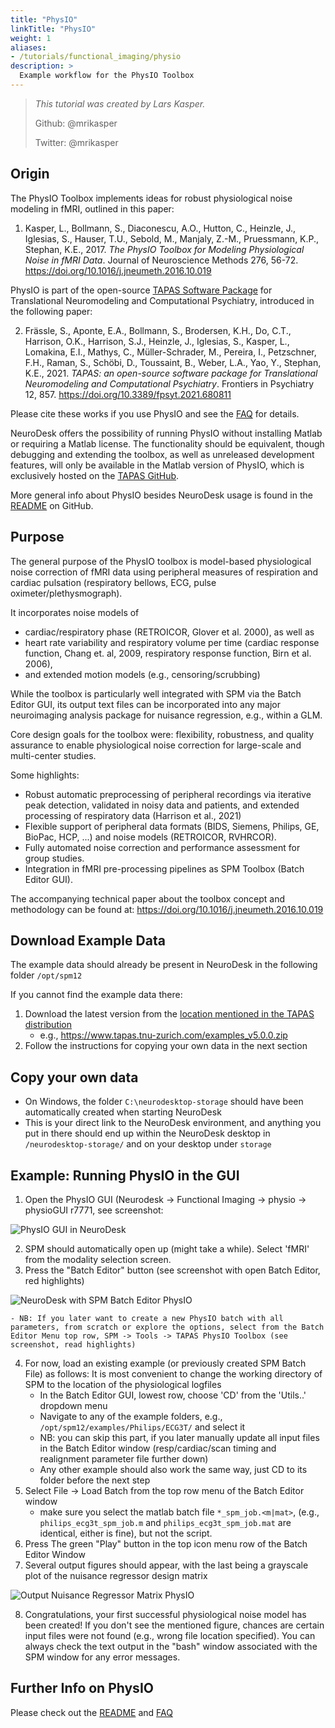 ```yaml
---
title: "PhysIO"
linkTitle: "PhysIO"
weight: 1
aliases:
- /tutorials/functional_imaging/physio
description: >
  Example workflow for the PhysIO Toolbox
---
```


> _This tutorial was created by Lars Kasper._
>
> Github: @mrikasper
>
> Twitter: @mrikasper
## Origin

The PhysIO Toolbox implements ideas for robust physiological noise modeling in fMRI, outlined in this paper:

1. Kasper, L., Bollmann, S., Diaconescu, A.O., Hutton, C., Heinzle, J., Iglesias, 
S., Hauser, T.U., Sebold, M., Manjaly, Z.-M., Pruessmann, K.P., Stephan, K.E., 2017. 
*The PhysIO Toolbox for Modeling Physiological Noise in fMRI Data*. 
Journal of Neuroscience Methods 276, 56-72. https://doi.org/10.1016/j.jneumeth.2016.10.019

PhysIO is part of the open-source [TAPAS Software Package](https://translationalneuromodeling.github.io/tapas/) for Translational Neuromodeling and Computational Psychiatry, introduced in the following paper:

2. Frässle, S., Aponte, E.A., Bollmann, S., Brodersen, K.H., Do, C.T., Harrison, O.K., Harrison, S.J., Heinzle, J., Iglesias, S., Kasper, L., Lomakina, E.I., Mathys, C., Müller-Schrader, M., Pereira, I., Petzschner, F.H., Raman, S., Schöbi, D., Toussaint, B., Weber, L.A., Yao, Y., Stephan, K.E., 2021. *TAPAS: an open-source software package for Translational Neuromodeling and Computational Psychiatry*. Frontiers in Psychiatry 12, 857. https://doi.org/10.3389/fpsyt.2021.680811

Please cite these works if you use PhysIO and see the [FAQ](https://gitlab.ethz.ch/physio/physio-doc/-/wikis/FAQ#3-how-do-i-cite-physio) for details.

NeuroDesk offers the possibility of running PhysIO without installing Matlab or requiring a Matlab license. The functionality should be equivalent, though debugging and extending the toolbox, as well as unreleased development features, will only be available in the Matlab version of PhysIO, which is exclusively hosted on the [TAPAS GitHub](https://github.com/translationalneuromodeling/tapas).

More general info about PhysIO besides NeuroDesk usage is found in the [README](https://github.com/translationalneuromodeling/tapas/tree/master/PhysIO#readme) on GitHub.


## Purpose

The general purpose of the PhysIO toolbox is model-based physiological noise correction of fMRI data using peripheral measures of respiration and cardiac pulsation (respiratory bellows, ECG, pulse oximeter/plethysmograph).

It incorporates noise models of
- cardiac/respiratory phase (RETROICOR, Glover et al. 2000), as well as
- heart rate variability and respiratory volume per time (cardiac response function, Chang et. al, 2009, respiratory response function, Birn et al. 2006),
- and extended motion models (e.g., censoring/scrubbing)

While the toolbox is particularly well integrated with SPM via the Batch Editor GUI, its  output text files can be incorporated into any major neuroimaging analysis package for nuisance regression, e.g., within a GLM.

Core design goals for the toolbox were: flexibility, robustness, and quality assurance to enable physiological noise correction for large-scale and multi-center studies.

Some highlights:

-  Robust automatic preprocessing of peripheral recordings via iterative peak detection, validated in noisy data and patients, and extended processing of respiratory data (Harrison et al., 2021)
- Flexible support of peripheral data formats (BIDS, Siemens, Philips, GE, BioPac, HCP, ...) and noise models (RETROICOR, RVHRCOR).
- Fully automated noise correction and performance assessment for group studies.
- Integration in fMRI pre-processing pipelines as SPM Toolbox (Batch Editor GUI).

The accompanying technical paper about the toolbox concept and methodology can be found at: https://doi.org/10.1016/j.jneumeth.2016.10.019


## Download Example Data

The example data should already be present in NeuroDesk in the following folder `/opt/spm12`

If you cannot find the example data there:
1. Download the latest version from the [location mentioned in the TAPAS distribution](https://github.com/translationalneuromodeling/tapas/blob/master/misc/log_tapas.txt)
    - e.g., https://www.tapas.tnu-zurich.com/examples_v5.0.0.zip
2. Follow the instructions for copying your own data in the next section

## Copy your own data

- On Windows, the folder `C:\neurodesktop-storage` should have been automatically created when starting NeuroDesk
- This is your direct link to the NeuroDesk environment, and anything you put in there should end up within the NeuroDesk desktop in `/neurodesktop-storage/` and on your desktop under `storage`


## Example: Running PhysIO in the GUI
1. Open the PhysIO GUI (Neurodesk -> Functional Imaging -> physio -> physioGUI r7771, see screenshot:

![PhysIO GUI in NeuroDesk](/FunctionalImaging_Tutorial/physio_screenshot1.jpg 'physio_screenshot')

2. SPM should automatically open up (might take a while). Select 'fMRI' from the modality selection screen.
3. Press the "Batch Editor" button (see screenshot with open Batch Editor, red highlights)

![NeuroDesk with SPM Batch Editor PhysIO](/FunctionalImaging_Tutorial/physio_screenshot2.jpg 'physio_screenshot2')

    - NB: If you later want to create a new PhysIO batch with all parameters, from scratch or explore the options, select from the Batch Editor Menu top row, SPM -> Tools -> TAPAS PhysIO Toolbox (see screenshot, read highlights)

4. For now, load an existing example (or previously created SPM Batch File) as follows: It is most convenient to change the working directory of SPM to the location of the physiological logfiles
    - In the Batch Editor GUI, lowest row, choose 'CD' from the 'Utils..' dropdown menu
    - Navigate to any of the example folders, e.g., `/opt/spm12/examples/Philips/ECG3T/` and select it
    - NB: you can skip this part, if you later manually update all input files in the Batch Editor window (resp/cardiac/scan timing and realignment parameter file further down)
    - Any other example should also work the same way, just CD to its folder before the next step
5. Select File -> Load Batch from the top row menu of the Batch Editor window
    - make sure you select the matlab batch file `*_spm_job.<m|mat>`, (e.g., `philips_ecg3t_spm_job.m` and `philips_ecg3t_spm_job.mat` are identical, either is fine), but not the script.
6. Press The green "Play" button in the top icon menu row of the Batch Editor Window
7. Several output figures should appear, with the last being a grayscale plot of the nuisance regressor design matrix

![Output Nuisance Regressor Matrix PhysIO](/FunctionalImaging_Tutorial/physio_screenshot3.jpg 'physio_screenshot3')

8. Congratulations, your first successful physiological noise model has been created! If you don't see the mentioned figure, chances are certain input files were not found (e.g., wrong file location specified). You can always check the text output in the "bash" window associated with the SPM window for any error messages.

## Further Info on PhysIO

Please check out the [README](https://github.com/translationalneuromodeling/tapas/tree/master/PhysIO#readme) and [FAQ](https://gitlab.ethz.ch/physio/physio-doc/-/wikis/FAQ)
